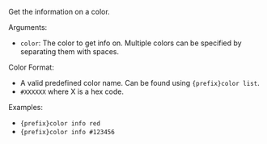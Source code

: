 Get the information on a color.

Arguments:
* `color`: The color to get info on. Multiple colors can be specified by separating them with spaces.

Color Format:
* A valid predefined color name. Can be found using `{prefix}color list`.
* `#XXXXXX` where X is a hex code.

Examples:
* `{prefix}color info red`
* `{prefix}color info #123456`
